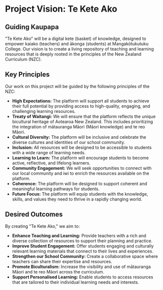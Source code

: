 # Project Vision: Te Kete Ako

## Guiding Kaupapa

"Te Kete Ako" will be a digital kete (basket) of knowledge, designed to empower kaiako (teachers) and ākonga (students) at Mangakōtukutuku College. Our vision is to create a living repository of teaching and learning resources that is deeply rooted in the principles of the New Zealand Curriculum (NZC).

## Key Principles

Our work on this project will be guided by the following principles of the NZC:

*   **High Expectations:** The platform will support all students to achieve their full potential by providing access to high-quality, engaging, and challenging learning resources.
*   **Treaty of Waitangi:** We will ensure that the platform reflects the unique bicultural heritage of Aotearoa New Zealand. This includes prioritizing the integration of mātauranga Māori (Māori knowledge) and te reo Māori.
*   **Cultural Diversity:** The platform will be inclusive and celebrate the diverse cultures and identities of our school community.
*   **Inclusion:** All resources will be designed to be accessible to students with a wide range of learning needs.
*   **Learning to Learn:** The platform will encourage students to become active, reflective, and lifelong learners.
*   **Community Engagement:** We will seek opportunities to connect with our local community and iwi to enrich the resources available on the platform.
*   **Coherence:** The platform will be designed to support coherent and meaningful learning pathways for students.
*   **Future Focus:** The platform will equip students with the knowledge, skills, and values they need to thrive in a rapidly changing world.

## Desired Outcomes

By creating "Te Kete Ako," we aim to:

*   **Enhance Teaching and Learning:** Provide teachers with a rich and diverse collection of resources to support their planning and practice.
*   **Improve Student Engagement:** Offer students engaging and culturally relevant learning materials that connect to their lives and experiences.
*   **Strengthen our School Community:** Create a collaborative space where teachers can share their expertise and resources.
*   **Promote Biculturalism:** Increase the visibility and use of mātauranga Māori and te reo Māori across the curriculum.
*   **Support Personalised Learning:** Enable students to access resources that are tailored to their individual learning needs and interests.